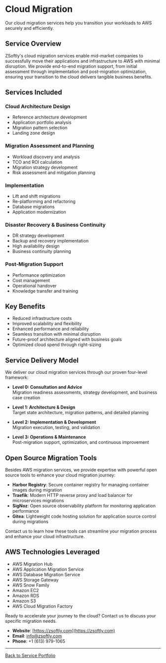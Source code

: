 # Cloud Migration

Our cloud migration services help you transition your workloads to AWS securely and efficiently.

## Service Overview

ZSoftly's cloud migration services enable mid-market companies to successfully move their applications and infrastructure to AWS with minimal disruption. We provide end-to-end migration support, from initial assessment through implementation and post-migration optimization, ensuring your transition to the cloud delivers tangible business benefits.

## Services Included

### Cloud Architecture Design
- Reference architecture development
- Application portfolio analysis
- Migration pattern selection
- Landing zone design

### Migration Assessment and Planning
- Workload discovery and analysis
- TCO and ROI calculation
- Migration strategy development
- Risk assessment and mitigation planning

### Implementation
- Lift and shift migrations
- Re-platforming and refactoring
- Database migrations
- Application modernization

### Disaster Recovery & Business Continuity
- DR strategy development
- Backup and recovery implementation
- High availability design
- Business continuity planning

### Post-Migration Support
- Performance optimization
- Cost management
- Operational handover
- Knowledge transfer and training

## Key Benefits

- Reduced infrastructure costs
- Improved scalability and flexibility
- Enhanced performance and reliability
- Seamless transition with minimal disruption
- Future-proof architecture aligned with business goals
- Optimized cloud spend through right-sizing

## Service Delivery Model

We deliver our cloud migration services through our proven four-level framework:

- **Level 0: Consultation and Advice**  
  Migration readiness assessments, strategy development, and business case creation

- **Level 1: Architecture & Design**  
  Target state architecture, migration patterns, and detailed planning

- **Level 2: Implementation & Development**  
  Migration execution, testing, and validation

- **Level 3: Operations & Maintenance**  
  Post-migration support, optimization, and continuous improvement

## Open Source Migration Tools

Besides AWS migration services, we provide expertise with powerful open source tools to enhance your cloud migration journey:

- **Harbor Registry**: Secure container registry for managing container images during migration
- **Traefik**: Modern HTTP reverse proxy and load balancer for microservices migrations
- **SigNoz**: Open source observability platform for monitoring application performance
- **Gitea**: Lightweight code hosting solution for application source control during migrations

Contact us to learn how these tools can streamline your migration process and enhance your cloud infrastructure.

## AWS Technologies Leveraged

- AWS Migration Hub
- AWS Application Migration Service
- AWS Database Migration Service
- AWS Storage Gateway
- AWS Snow Family
- Amazon EC2
- Amazon RDS
- Amazon S3
- AWS Cloud Migration Factory

Ready to accelerate your journey to the cloud? Contact us to discuss your specific migration needs.

- **Website**: [https://zsoftly.com](https://zsoftly.com)
- **Email**: info@zsoftly.com
- **Phone**: +1 (613) 979-1065

---

[Back to Service Portfolio](README.md)